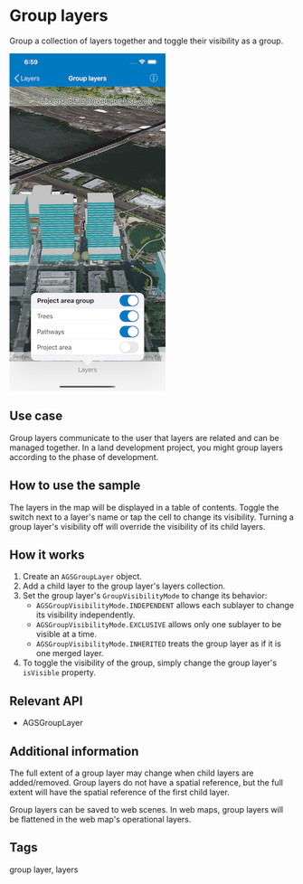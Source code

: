 # Group layers

Group a collection of layers together and toggle their visibility as a group.

![Group layers sample](group-layers.png)

## Use case

Group layers communicate to the user that layers are related and can be managed together. In a land development project, you might group layers according to the phase of development.

## How to use the sample

The layers in the map will be displayed in a table of contents. Toggle the switch next to a layer's name or tap the cell to change its visibility. Turning a group layer's visibility off will override the visibility of its child layers.

## How it works

1. Create an `AGSGroupLayer` object.
2. Add a child layer to the group layer's layers collection.
3. Set the group layer's `GroupVisibilityMode` to change its behavior:
    * `AGSGroupVisibilityMode.INDEPENDENT` allows each sublayer to change its visibility independently.
    * `AGSGroupVisibilityMode.EXCLUSIVE` allows only one sublayer to be visible at a time.
    * `AGSGroupVisibilityMode.INHERITED` treats the group layer as if it is one merged layer.
4. To toggle the visibility of the group, simply change the group layer's `isVisible` property.

## Relevant API

* AGSGroupLayer

## Additional information

The full extent of a group layer may change when child layers are added/removed. Group layers do not have a spatial reference, but the full extent will have the spatial reference of the first child layer.

Group layers can be saved to web scenes. In web maps, group layers will be flattened in the web map's operational layers.

## Tags

group layer, layers
